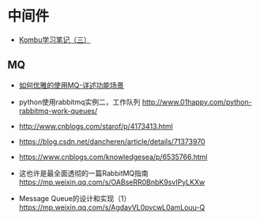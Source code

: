 # 中间件

- [Kombu学习笔记（三）](http://liuvblog.com/2015/12/11/kombu-library-study-3/)

## MQ

- [如何优雅的使用MQ-详述功能场景](http://www.linkedkeeper.com/detail/blog.action?bid=1105)

- python使用rabbitmq实例二，工作队列 http://www.01happy.com/python-rabbitmq-work-queues/

- http://www.cnblogs.com/starof/p/4173413.html
- https://blog.csdn.net/dancheren/article/details/71373970
- https://www.cnblogs.com/knowledgesea/p/6535766.html

- 这也许是最全面透彻的一篇RabbitMQ指南 https://mp.weixin.qq.com/s/OABseRR0BnbK9svIPyLKXw


- Message Queue的设计和实现（1） https://mp.weixin.qq.com/s/AgdayVL0pvcwL0amLouu-Q
